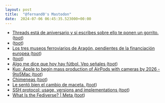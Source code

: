 ```yaml
---
layout: post
title:  "@fernand0's Mastodon"
date:  2024-07-06 06:45:35.523000+00:00
---
```

*  [Threads está de aniversario y si escribes sobre ello te ponen un gorrito. ](https://mastodon.social/@fernand0/112738194916225933) ([toot](https://mastodon.social/@fernand0/112738194916225933))
*  [ ](https://mastodon.social/@macosas) ([toot](https://mastodon.social/@fernand0/112737349127853555))
*  [Los tres museos ferroviarios de Aragón, pendientes de la financiación europea  ](https://www.heraldo.es/noticias/aragon/2024/06/29/los-tres-museos-ferroviarios-de-aragon-pendientes-de-la-financiacion-europea-1745287.html) ([toot](https://mastodon.social/@fernand0/112736961323933067))
*  [ ](https://mastodon.social/@macosas) ([toot](https://mastodon.social/@fernand0/112735182842375339))
*  [Algo me dice que hoy hay fútbol. Veo señales ](https://mastodon.social/@fernand0/112735162469253117) ([toot](https://mastodon.social/@fernand0/112735162469253117))
*  [Kuo: Apple to begin mass production of AirPods with cameras by 2026 - 9to5Mac ](https://9to5mac.com/2024/06/30/airpods-with-cameras-report-production) ([toot](https://mastodon.social/@fernand0/112735125738403090))
*  [Chimeneas ](https://www.flickr.com/photos/fernand0/53817032191) ([toot](https://mastodon.social/@fernand0/112735087181194293))
*  [Le sentó bien el cambio de maceta. ](https://avecesunafoto.wordpress.com/2024/07/05/le-sento-bien-el-cambio-de-maceta) ([toot](https://mastodon.social/@fernand0/112735057598056756))
*  [SSH protocol: usage, versions and implementations ](https://www.stackscale.com/blog/ssh-protocol) ([toot](https://mastodon.social/@fernand0/112734798360851326))
*  [What Is the Fediverse? \| Meta ](https://about.fb.com/news/2024/06/what-is-the-fediverse) ([toot](https://mastodon.social/@fernand0/112734641792907901))
